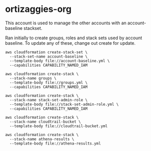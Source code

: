 # ortizaggies-org

This account is used to manage the other accounts with an account-baseline stackset.

Ran initially to create groups, roles and stack sets used by account baseline. To update any of these, change out create for update.

```
aws cloudformation create-stack-set \
  --stack-set-name account-baseline \
  --template-body file://account-baseline.yml \
  --capabilities CAPABILITY_NAMED_IAM

aws cloudformation create-stack \
  --stack-name groups \
  --template-body file://groups.yml \
  --capabilities CAPABILITY_NAMED_IAM

aws cloudformation create-stack \
  --stack-name stack-set-admin-role \
  --template-body file://stack-set-admin-role.yml \
  --capabilities CAPABILITY_NAMED_IAM

aws cloudformation create-stack \
  --stack-name cloudtrail-bucket \
  --template-body file://cloudtrail-bucket.yml

aws cloudformation create-stack \
  --stack-name athena-results \
  --template-body file://athena-results.yml
```
